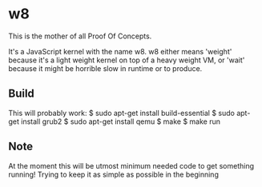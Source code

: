 w8
==

This is the mother of all Proof Of Concepts.

It's a JavaScript kernel with the name w8.
w8 either means 'weight' because it's a light weight kernel on top of a heavy weight VM,
or 'wait' because it might be horrible slow in runtime or to produce.

Build
-----

This will probably work:
$ sudo apt-get install build-essential
$ sudo apt-get install grub2
$ sudo apt-get install qemu
$ make
$ make run

Note
----
At the moment this will be utmost minimum needed code to get something running!
Trying to keep it as simple as possible in the beginning

